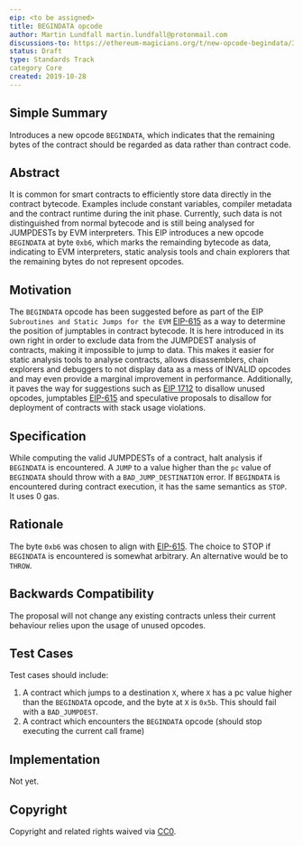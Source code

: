 ```yaml
---
eip: <to be assigned>
title: BEGINDATA opcode
author: Martin Lundfall martin.lundfall@protonmail.com
discussions-to: https://ethereum-magicians.org/t/new-opcode-begindata/3727
status: Draft
type: Standards Track
category Core
created: 2019-10-28
---
```


## Simple Summary
<!--"If you can't explain it simply, you don't understand it well enough." Provide a simplified and layman-accessible explanation of the EIP.-->
Introduces a new opcode `BEGINDATA`, which indicates that the remaining bytes of the contract should be regarded as data rather than contract code.

## Abstract
<!--A short (~200 word) description of the technical issue being addressed.-->
It is common for smart contracts to efficiently store data directly in the contract bytecode. Examples include constant variables, compiler metadata and the contract runtime during the init phase. Currently, such data is not distinguished from normal bytecode and is still being analysed for JUMPDESTs by EVM interpreters. This EIP introduces a new opcode `BEGINDATA` at byte `0xb6`, which marks the remainding bytecode as data, indicating to EVM interpreters, static analysis tools and chain explorers that the remaining bytes do not represent opcodes.

## Motivation
<!--The motivation is critical for EIPs that want to change the Ethereum protocol. It should clearly explain why the existing protocol specification is inadequate to address the problem that the EIP solves. EIP submissions without sufficient motivation may be rejected outright.-->
The `BEGINDATA` opcode has been suggested before as part of the EIP `Subroutines and Static Jumps for the EVM` [EIP-615](https://github.com/ethereum/EIPs/blob/master/EIPS/eip-615.md) as a way to determine the position of jumptables in contract bytecode. It is here introduced in its own right in order to exclude data from the JUMPDEST analysis of contracts, making it impossible to jump to data. This makes it easier for static analysis tools to analyse contracts, allows disassemblers, chain explorers and debuggers to not display data as a mess of INVALID opcodes and may even provide a marginal improvement in performance. Additionally, it paves the way for suggestions such as [EIP 1712](https://github.com/ethereum/EIPs/pull/1712) to disallow unused opcodes, jumptables [EIP-615](https://github.com/ethereum/EIPs/blob/master/EIPS/eip-615.md) and speculative proposals to disallow for deployment of contracts with stack usage violations.

## Specification
<!--The technical specification should describe the syntax and semantics of any new feature. The specification should be detailed enough to allow competing, interoperable implementations for any of the current Ethereum platforms (go-ethereum, parity, cpp-ethereum, ethereumj, ethereumjs, and [others](https://github.com/ethereum/wiki/wiki/Clients)).-->
While computing the valid JUMPDESTs of a contract, halt analysis if `BEGINDATA` is encountered. A `JUMP` to a value higher than the `pc` value of `BEGINDATA` should throw with a `BAD_JUMP_DESTINATION` error.
If `BEGINDATA` is encountered during contract execution, it has the same semantics as `STOP`. It uses 0 gas.

## Rationale
<!--The rationale fleshes out the specification by describing what motivated the design and why particular design decisions were made. It should describe alternate designs that were considered and related work, e.g. how the feature is supported in other languages. The rationale may also provide evidence of consensus within the community, and should discuss important objections or concerns raised during discussion.-->
The byte `0xb6` was chosen to align with [EIP-615](https://github.com/ethereum/EIPs/blob/master/EIPS/eip-615.md). 
The choice to STOP if `BEGINDATA` is encountered is somewhat arbitrary. An alternative would be to `THROW`.

## Backwards Compatibility
<!--All EIPs that introduce backwards incompatibilities must include a section describing these incompatibilities and their severity. The EIP must explain how the author proposes to deal with these incompatibilities. EIP submissions without a sufficient backwards compatibility treatise may be rejected outright.-->
The proposal will not change any existing contracts unless their current behaviour relies upon the usage of unused opcodes.

## Test Cases
<!--Test cases for an implementation are mandatory for EIPs that are affecting consensus changes. Other EIPs can choose to include links to test cases if applicable.-->
Test cases should include:
1) A contract which jumps to a destination `X`, where `X` has a pc value higher than the `BEGINDATA` opcode, and the byte at `X` is `0x5b`. This should fail with a `BAD_JUMPDEST`.
2) A contract which encounters the `BEGINDATA` opcode (should stop executing the current call frame)

## Implementation
<!--The implementations must be completed before any EIP is given status "Final", but it need not be completed before the EIP is accepted. While there is merit to the approach of reaching consensus on the specification and rationale before writing code, the principle of "rough consensus and running code" is still useful when it comes to resolving many discussions of API details.-->
Not yet.

## Copyright
Copyright and related rights waived via [CC0](https://creativecommons.org/publicdomain/zero/1.0/).
